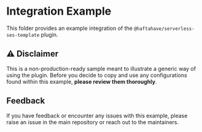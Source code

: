 # Integration Example

This folder provides an example integration of the `@haftahave/serverless-ses-template` plugin.

## ⚠️ **Disclaimer**

This is a non-production-ready sample meant to illustrate a generic way of using the plugin. Before you decide to copy and use any configurations found within this example,
**please review them thoroughly**.

## **Feedback**

If you have feedback or encounter any issues with this example, please raise an issue in the main repository or reach out to the maintainers.
